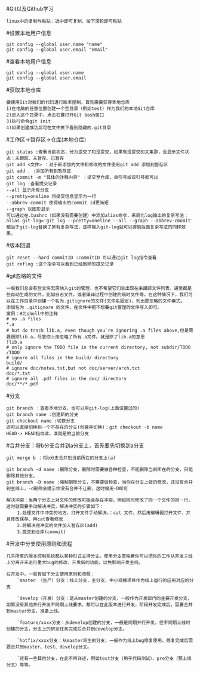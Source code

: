 #Git以及Github学习

    linux中的复制与粘贴：选中即可复制、按下滚轮即可粘贴

#设置本地用户信息
  
    git config --global user.name "name"
    git config --global user.email "email"

#查看本地用户信息

    git config --global user.name
    git config --global user.email

#获取本地仓库

    要使用Git对我们的代码进行版本控制，首先需要获得本地仓库
    1)在电脑的任意位置创建一个空目录（例如test）作为我们的本地Git仓库
    2)进入这个目录中，点击右键打开Git bash窗口
    3)执行命令git init
    4)如果创建成功后可在文件夹下看到隐藏的.git目录

#工作区->暂存区->仓库(本地仓库)
  
    git status :查看当前状态，分为提交了和没提交，如果有没提交的文集那，会显示文件状态：未跟踪、未暂存、已暂存
    git add <文件> ：对于新添加的文件和修改的文件使用git add 添加到暂存区
    git add . :添加所有到暂存区
    git commit -m "具体的注释内容" ：提交至仓库，单引号或双引号都可以
    git log :查看提交记录
    --all 显示所有分支
    --pretty=oneline 将提交信息显示为一行
    --abbrev-commit 使得输出的commit id更简短
    --graph 以图形显示
    可以通过在.bashrc（如果没有需要创建）中添加alias命令，来简化log输出的复杂写法：
    alias git-log='git log --pretty=oneline --all --graph --abbrev-cmomit'
    相当于git-log替换了原有复杂写法，这样输入git-log就可以得到后面复杂写法的同样效果。

#版本回退

    git reset --hard commitID :commitID 可以通过git log指令查看
    git reflog :这个指令可以看到已经删除的提交记录

#git忽略的文件

    一般我们总会有些文件无需纳入git的管理，也不希望它们总出现在未跟踪文件列表。通常都是些自动生成的文件，比如日志文件，或者编译过程中创建的临时文件等。在这种情况下，我们可以在工作目录中创建一个名为.gitignore的文件(文件名固定)，列出要忽略的文件模式。
    添加名为 .gitignore 的文件。在文件中把不想要git管理的文件写入即可。
    案例：#为shell中的注释
    # no .a files
    *.a
    # but do track lib.a, even though you`re ignoring .a files above,但是需要跟踪lib.a，尽管你上面忽略了所有.a文件。就是除了lib.a的意思
    !lib.a
    # only ignore the TODO file in the current directory, not subdir/TODO
    /TODO
    # ignore all files in the build/ directory
    build/
    # ignore doc/notes.txt,but not doc/server/arch.txt
    doc/*.txt
    # ignore all .pdf files in the doc/ directory
    doc/**/*.pdf

#分支

    git branch ：查看本地分支，也可以用git-log(上面设置过的)
    git branch name :创建新的分支
    git checkout name :切换分支
    还可以直接切换到一个不存在的分支(创建并切换)：git checkout -b name
    HEAD-> HEAD指向谁，谁就是的当前分支

#合并分支：将b分支合并到a分支上，首先要先切换到a分支

    git merge b ：将b分支合并到当前所在的分支上(a)

    git branch -d name :删除分支，删除时需要做各种检查，不能删除当前所在的分支，只能删除其他分支。
    git branch -D name :强制删除分支，不需要做检查，当你在分支上做的修改，还没有合并到主线上，-d删除会提示你没有合并不让删，这时候用-D即可
    
    解决冲突：当两个分支上对文件的修改可能会存在冲突，例如同时修改了同一个文件的同一行，这时就需要手动解决冲突，解决冲突的步骤如下：
        1.处理文件中冲突的地方，打开文件手动解决。：cat 文件、然后用编辑器打开文件，并且修改保存、再cat查看修改
        2.将解决完冲突的文件加入暂存区(add)
        3.提交到仓库(commit)

#开发中分支使用原则和流程
    
    几乎所有的版本控制系统都以某种形式支持分支。使用分支意味着你可以把你的工作从开发主线上分离开来进行重大bug的修改、开发新的功能，以免影响开发主线。
    
    在开发中，一般有如下分支使用原则和流程：
        `master （生产）分支：线上分支，主分支，中小规模项目作为线上运行的应用对应的分支

        `develop（开发）分支：是从master创建的分支，一般作为开发部门的主要开发分支，如果没有其他并行开发不同期上线要求，都可以在此版本进行开发，阶段开发完成后，需要合并到master分支，准备上线。

        `feature/xxxx分支：从develop创建的分支，一般是同期并行开发，但不同期上线时创建的分支，分支上的研发任务完成后合并到develop分支。

        `hotfix/xxxx分支：从master派生的分支，一般作为线上bug修复使用，修复完成后需要合并到master、test、develop分支。

        `还有一些其他分支，在此不再详述，例如test分支（用于代码测试）、pre分支（预上线分支）等等。


    





    
  
  
